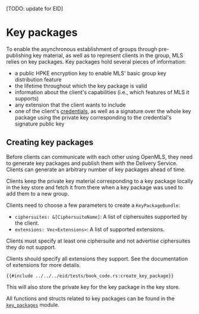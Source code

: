 [TODO: update for EID]

# Key packages

To enable the asynchronous establishment of groups through pre-publishing key material, as well as to represent clients
in the group, MLS relies on key packages. Key packages hold several pieces of information:

- a public HPKE encryption key to enable MLS' basic group key distribution feature
- the lifetime throughout which the key package is valid
- information about the client's capabilities (i.e., which features of MLS it supports)
- any extension that the client wants to include
- one of the client's [credentials](./identity.md), as well as a signature over the whole key package using the private
  key corresponding to the credential's signature public key

## Creating key packages

Before clients can communicate with each other using OpenMLS, they need to generate key packages and publish them with
the Delivery Service. Clients can generate an arbitrary number of key packages ahead of time.

Clients keep the private key material corresponding to a key package locally in the key store and fetch it from there
when a key package was used to add them to a new group.

Clients need to choose a few parameters to create a `KeyPackageBundle`:

- `ciphersuites: &[CiphersuiteName]`: A list of ciphersuites supported by the client.
- `extensions: Vec<Extensions>`: A list of supported extensions.

Clients must specify at least one ciphersuite and not advertise ciphersuites they do not support.

Clients should specify all extensions they support. See the documentation of extensions for more details.

```rust,no_run,noplayground
{{#include ../../../eid/tests/book_code.rs:create_key_package}}
```

This will also store the private key for the key package in the key store.

All functions and structs related to key packages can be found in
the [`key_packages`](https://docs.rs/crate/openmls/latest/key_packages/index.html) module.
